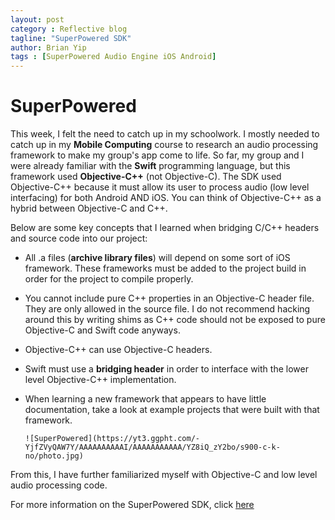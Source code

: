 ```yaml
---
layout: post
category : Reflective blog
tagline: "SuperPowered SDK"
author: Brian Yip
tags : [SuperPowered Audio Engine iOS Android]
---
```

# SuperPowered

This week, I felt the need to catch up in my schoolwork. I mostly needed to catch up in my **Mobile Computing** course to research an audio processing framework to make my group's app come to life. So far, my group and I were already familiar with the **Swift** programming language, but this framework used **Objective-C++** (not Objective-C). The SDK used Objective-C++ because it must allow its user to process audio (low level interfacing) for both Android AND iOS. You can think of Objective-C++ as a hybrid between Objective-C and C++.

Below are some key concepts that I learned when bridging C/C++ headers and source code into our project:

- All .a files (**archive library files**) will depend on some sort of iOS framework. These frameworks must be added to the project build in order for the project to compile properly.
- You cannot include pure C++ properties in an Objective-C header file. They are only allowed in the source file. I do not recommend hacking around this by writing shims as C++ code should not be exposed to pure Objective-C and Swift code anyways.
- Objective-C++ can use Objective-C headers.
- Swift must use a **bridging header** in order to interface with the lower level Objective-C++ implementation.
- When learning a new framework that appears to have little documentation, take a look at example projects that were built with that framework.

      ![SuperPowered](https://yt3.ggpht.com/-YjfZVyQAW7Y/AAAAAAAAAAI/AAAAAAAAAAA/YZ8iQ_zY2bo/s900-c-k-no/photo.jpg)


From this, I have further familiarized myself with Objective-C and low level audio processing code.

For more information on the SuperPowered SDK, click [here](http://superpowered.com/)
